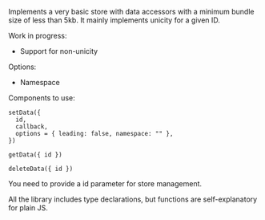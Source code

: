 Implements a very basic store with data accessors with a minimum bundle size of less than 5kb. It mainly implements unicity for a given ID.

Work in progress:

- Support for non-unicity

Options:

- Namespace

Components to use:

```TS
setData({
  id,
  callback,
  options = { leading: false, namespace: "" },
})

getData({ id })

deleteData({ id })
```

You need to provide a id parameter for store management.

All the library includes type declarations, but functions are self-explanatory for plain JS.

